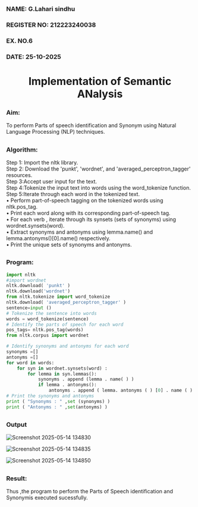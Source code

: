 <H3>NAME: G.Lahari sindhu </H3>
<H3>REGISTER NO: 212223240038 </H3>
<H3>EX. NO.6</H3>
<H3>DATE: 25-10-2025</H3>
<H1 ALIGN =CENTER>Implementation of Semantic ANalysis</H1>
<h3>Aim:</h3>
To perform Parts of speech identification and Synonym using Natural Language Processing (NLP) techniques.
 
 
## <h3>Algorithm:</h3>

Step 1: Import the nltk library.<br>
Step 2: Download the 'punkt', 'wordnet', and 'averaged_perceptron_tagger' resources.<br>
Step 3:Accept user input for the text.<br>
Step 4:Tokenize the input text into words using the word_tokenize function.<br>
Step 5:Iterate through each word in the tokenized text.<br>
•	Perform part-of-speech tagging on the tokenized words using nltk.pos_tag.<br>
•	Print each word along with its corresponding part-of-speech tag.<br>
•	For each verb , iterate through its synsets (sets of synonyms) using wordnet.synsets(word).<br>
•	Extract synonyms and antonyms using lemma.name() and lemma.antonyms()[0].name() respectively.<br>
•	Print the unique sets of synonyms and antonyms.

## <H3>Program:</H3>

```python
import nltk
#import wordnet
nltk.download( 'punkt' )
nltk.download('wordnet')
from nltk.tokenize import word_tokenize
nltk.download( 'averaged_perceptron_tagger' )
sentence=input ()
# Tokenize the sentence into words
words = word_tokenize(sentence)
# Identify the parts of speech for each word
pos_tags= nltk.pos_tag(words)
from nltk.corpus import wordnet

# Identify synonyms and antonyms for each word
synonyms =[]
antonyms =[]
for word in words:
	for syn in wordnet.synsets(word) :
		for lemma in syn.lemmas():
			synonyms . append (lemma . name( ) )
			if lemma . antonyms():
				antonyms . append ( lemma. antonyms ( ) [0] . name ( ) )
# Print the synonyms and antonyms
print ( "Synonyms : " ,set (synonyms) )
print ( "Antonyms : " ,set(antonyms) )
```

## <H3>Output</H3>
![Screenshot 2025-05-14 134830](https://github.com/user-attachments/assets/a4d6f8ec-2f42-4d0a-b1fb-40cdc63b33e7)

![Screenshot 2025-05-14 134835](https://github.com/user-attachments/assets/b0754620-2e0c-4dde-8036-10c42d84ffd3)

![Screenshot 2025-05-14 134850](https://github.com/user-attachments/assets/453a7084-c781-4827-bbbf-048fabf0a7d6)

## <H3>Result:</H3>
Thus ,the program to perform the Parts of Speech identification and Synonymis executed sucessfully.
